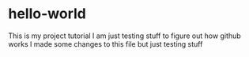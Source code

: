 # hello-world
This is my project tutorial
I am just testing stuff to figure out how github works
I made some changes to this file but just testing stuff
